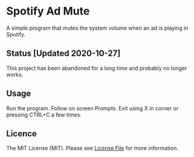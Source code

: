 # Spotify Ad Mute
A simple program that mutes the system volume when an ad is playing in Spotify.

## Status [Updated 2020-10-27]
This project has been abandoned for a long time and probably no longer works.

## Usage
Run the program. Follow on screen Prompts. Exit using X in corner or pressing
CTRL+C a few times.

## Licence
The MIT License (MIT). Please see [License File](LICENSE.md) for more information.